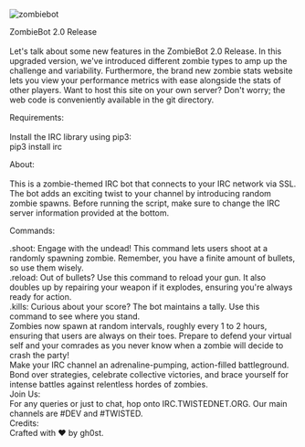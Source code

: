 ![zombiebot](https://github.com/gh0st68/Zombie-IRC-Bot-Game/assets/75190364/cba2a669-2987-4dbb-b963-ab6fab9b0796)


ZombieBot 2.0 Release
<br>
<br>
Let's talk about some new features in the ZombieBot 2.0 Release. In this upgraded version, we've introduced different zombie types to amp up the challenge and variability. Furthermore, the brand new zombie stats website lets you view your performance metrics with ease alongside the stats of other players. Want to host this site on your own server? Don't worry; the web code is conveniently available in the git directory.

Requirements:
<br>
<br>
Install the IRC library using pip3:
<br>
pip3 install irc

About:
<br>
<br>
This is a zombie-themed IRC bot that connects to your IRC network via SSL. The bot adds an exciting twist to your channel by introducing random zombie spawns. Before running the script, make sure to change the IRC server information provided at the bottom.

Commands:
<br>

.shoot: Engage with the undead! This command lets users shoot at a randomly spawning zombie. Remember, you have a finite amount of bullets, so use them wisely.
<br>
.reload: Out of bullets? Use this command to reload your gun. It also doubles up by repairing your weapon if it explodes, ensuring you're always ready for action.
<br>
.kills: Curious about your score? The bot maintains a tally. Use this command to see where you stand.
<br>
Zombies now spawn at random intervals, roughly every 1 to 2 hours, ensuring that users are always on their toes. Prepare to defend your virtual self and your comrades as you never know when a zombie will decide to crash the party!
<br>
Make your IRC channel an adrenaline-pumping, action-filled battleground. Bond over strategies, celebrate collective victories, and brace yourself for intense battles against relentless hordes of zombies.
<br>
Join Us:
<br>
For any queries or just to chat, hop onto IRC.TWISTEDNET.ORG. Our main channels are #DEV and #TWISTED.
<br>
Credits:
<br>
Crafted with ❤️ by gh0st.
